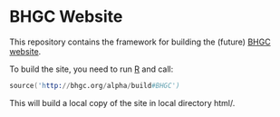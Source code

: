 BHGC Website
============

This repository contains the framework for building the (future) [BHGC website](http://bhgc.org/).

To build the site, you need to run [R](http://www.r-project.org/) and call:

```s
source('http://bhgc.org/alpha/build#BHGC')
```

This will build a local copy of the site in local directory html/.
